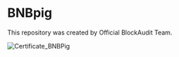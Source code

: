 # BNBpig

This repository was created by Official BlockAudit Team.


![Certificate_BNBPig](https://user-images.githubusercontent.com/81981737/147563691-589337cf-e197-415a-9ec2-49a636425149.jpg)
